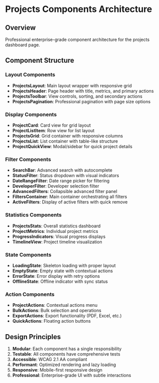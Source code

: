 # Projects Components Architecture

## Overview
Professional enterprise-grade component architecture for the projects dashboard page.

## Component Structure

### Layout Components
- **ProjectsLayout**: Main layout wrapper with responsive grid
- **ProjectsHeader**: Page header with title, metrics, and primary actions
- **ProjectsToolbar**: View controls, sorting, and secondary actions
- **ProjectsPagination**: Professional pagination with page size options

### Display Components
- **ProjectCard**: Card view for grid layout
- **ProjectListItem**: Row view for list layout
- **ProjectsGrid**: Grid container with responsive columns
- **ProjectsList**: List container with table-like structure
- **ProjectQuickView**: Modal/sidebar for quick project details

### Filter Components
- **SearchBar**: Advanced search with autocomplete
- **StatusFilter**: Status dropdown with visual indicators
- **DateRangeFilter**: Date range picker for filtering
- **DeveloperFilter**: Developer selection filter
- **AdvancedFilters**: Collapsible advanced filter panel
- **FiltersContainer**: Main container orchestrating all filters
- **ActiveFilters**: Display of active filters with quick remove

### Statistics Components
- **ProjectsStats**: Overall statistics dashboard
- **ProjectMetrics**: Individual project metrics
- **ProgressIndicators**: Visual progress displays
- **TimelineView**: Project timeline visualization

### State Components
- **LoadingState**: Skeleton loading with proper layout
- **EmptyState**: Empty state with contextual actions
- **ErrorState**: Error display with retry options
- **OfflineState**: Offline indicator with sync status

### Action Components
- **ProjectActions**: Contextual actions menu
- **BulkActions**: Bulk selection and operations
- **ExportActions**: Export functionality (PDF, Excel, etc.)
- **QuickActions**: Floating action buttons

## Design Principles

1. **Modular**: Each component has a single responsibility
2. **Testable**: All components have comprehensive tests
3. **Accessible**: WCAG 2.1 AA compliant
4. **Performant**: Optimized rendering and lazy loading
5. **Responsive**: Mobile-first responsive design
6. **Professional**: Enterprise-grade UI with subtle interactions